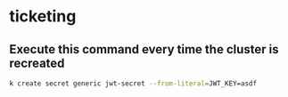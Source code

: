 # ticketing

## Execute this command every time the cluster is recreated

```sh
k create secret generic jwt-secret --from-literal=JWT_KEY=asdf
```
